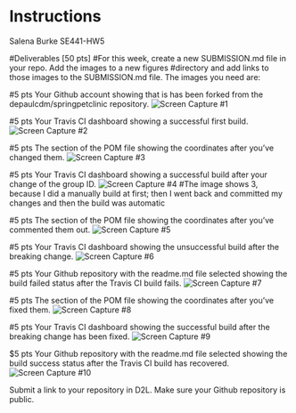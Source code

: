 # Instructions
Salena Burke
SE441-HW5

#Deliverables [50 pts]
#For this week, create a new SUBMISSION.md file in your repo. Add the images to a new figures
#directory and add links to those images to the SUBMISSION.md file. The images you need are:


#5 pts Your Github account showing that is has been forked from the depaulcdm/springpetclinic
repository.
![Screen Capture #1](Images/BurkeS-ScreenCapture_1.png)

#5 pts Your Travis CI dashboard showing a successful first build.
![Screen Capture #2](images/BurkeS-ScreenCapture_2.png)

#5 pts The section of the POM file showing the coordinates after you’ve changed them.
![Screen Capture #3](images/BurkeS-ScreenCapture_3.png)

#5 pts Your Travis CI dashboard showing a successful build after your change of the group
ID.
![Screen Capture #4](images/BurkeS-ScreenCapture_4.png)
#The image shows 3, because I did a manually build at first; then I went back and committed my changes and then the build was automatic

#5 pts The section of the POM file showing the coordinates after you’ve commented them
out.
![Screen Capture #5](images/BurkeS-ScreenCapture_5.png)

#5 pts Your Travis CI dashboard showing the unsuccessful build after the breaking change.
![Screen Capture #6](images/BurkeS-ScreenCapture_6.png)

#5 pts Your Github repository with the readme.md file selected showing the build failed
status after the Travis CI build fails.
![Screen Capture #7](images/BurkeS-ScreenCapture_7.png)

#5 pts The section of the POM file showing the coordinates after you’ve fixed them.
![Screen Capture #8](images/BurkeS-ScreenCapture_8.png)

#5 pts Your Travis CI dashboard showing the successful build after the breaking change has
been fixed.
![Screen Capture #9](images/BurkeS-ScreenCapture_9.png)

$5 pts Your Github repository with the readme.md file selected showing the build success
status after the Travis CI build has recovered.
![Screen Capture #10](images/BurkeS-ScreenCapture_10.png)

Submit a link to your repository in D2L. Make sure your Github repository is public.